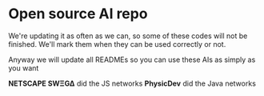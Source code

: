# Open source AI repo

We're updating it as often as we can, so some of these codes will not be finished. We'll mark them when they can be used correctly or not.

Anyway we will update all READMEs so you can use these AIs as simply as you want

 **NETSCAPE SWΞG∆** did the JS networks
 **PhysicDev** did the Java networks